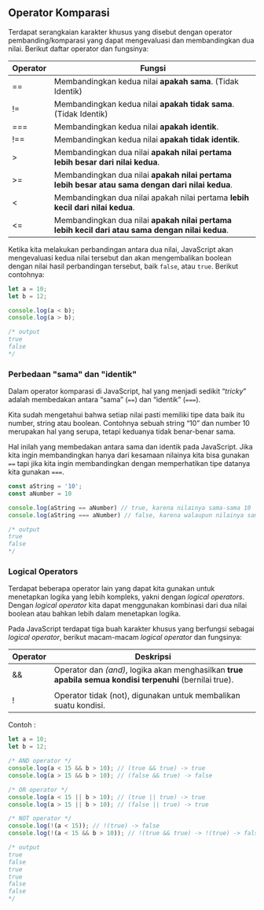 ## Operator Komparasi

Terdapat serangkaian karakter khusus yang disebut dengan operator pembanding/komparasi yang dapat mengevaluasi dan membandingkan dua nilai. Berikut daftar operator dan fungsinya:

| Operator | Fungsi |
| -------- | ------ |
| == | Membandingkan kedua nilai **apakah sama**. (Tidak Identik) |
| != | Membandingkan kedua nilai **apakah tidak sama**. (Tidak Identik) |
| === | Membandingkan kedua nilai **apakah identik**. |
| !== | Membandingkan kedua nilai **apakah tidak identik**. |
| > | Membandingkan dua nilai **apakah nilai pertama lebih besar dari nilai kedua**. |
| >= | Membandingkan dua nilai **apakah nilai pertama lebih besar atau sama dengan dari nilai kedua**. |
| < | Membandingkan dua nilai apakah nilai pertama **lebih kecil dari nilai kedua**. |
| <= | Membandingkan dua nilai **apakah nilai pertama lebih kecil dari atau sama dengan nilai kedua**. |

Ketika kita melakukan perbandingan antara dua nilai, JavaScript akan mengevaluasi kedua nilai tersebut dan akan mengembalikan boolean dengan nilai hasil perbandingan tersebut, baik `false`, atau `true`. Berikut contohnya:

```javascript
let a = 10;
let b = 12;

console.log(a < b);
console.log(a > b);

/* output
true
false
*/
```

### Perbedaan "sama" dan "identik"

Dalam operator komparasi di JavaScript, hal yang menjadi sedikit “*tricky*” adalah membedakan antara “sama” (`==`) dan “identik” (`===`).

Kita sudah mengetahui bahwa setiap nilai pasti memiliki tipe data baik itu number, string atau boolean. Contohnya sebuah string “10” dan number 10 merupakan hal yang serupa, tetapi keduanya tidak benar-benar sama.

Hal inilah yang membedakan antara sama dan identik pada JavaScript. Jika kita ingin membandingkan hanya dari kesamaan nilainya kita bisa gunakan `==` tapi jika kita ingin membandingkan dengan memperhatikan tipe datanya kita gunakan `===`.

```javascript
const aString = '10';
const aNumber = 10

console.log(aString == aNumber) // true, karena nilainya sama-sama 10
console.log(aString === aNumber) // false, karena walaupun nilainya sama, tetapi tipe datanya berbeda

/* output
true
false
*/
```

### Logical Operators

Terdapat beberapa operator lain yang dapat kita gunakan untuk menetapkan logika yang lebih kompleks, yakni dengan *logical operators*. Dengan *logical operator* kita dapat menggunakan kombinasi dari dua nilai boolean atau bahkan lebih dalam menetapkan logika.

Pada JavaScript terdapat tiga buah karakter khusus yang berfungsi sebagai *logical operator*, berikut macam-macam *logical operator* dan fungsinya:

| Operator | Deskripsi |
| -------- | --------- |
| && | Operator dan *(and)*, logika akan menghasilkan **true apabila semua kondisi terpenuhi** (bernilai true). |
| || | Operator atau *(or)*, logika akan menghasilkan **true apabila ada salah satu kondisi terpenuhi** (bernilai true). |
| ! | Operator tidak (not), digunakan untuk membalikan suatu kondisi. |

Contoh :

```javascript
let a = 10;
let b = 12;

/* AND operator */
console.log(a < 15 && b > 10); // (true && true) -> true
console.log(a > 15 && b > 10); // (false && true) -> false

/* OR operator */
console.log(a < 15 || b > 10); // (true || true) -> true
console.log(a > 15 || b > 10); // (false || true) -> true

/* NOT operator */
console.log(!(a < 15)); // !(true) -> false
console.log(!(a < 15 && b > 10)); // !(true && true) -> !(true) -> false

/* output
true
false
true
true
false
false
*/
```



